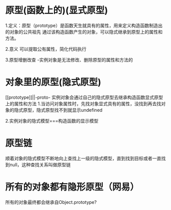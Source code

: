 # 原型(函数上的)(显式原型)
1.定义：原型（prototype）是函数天生就具有的属性，用来定义构造函数制造出的对象的公共祖先
通过该构造函数产生的对象，可以隐式继承到原型上的属性和方法。

2.意义
可以提取公有属性，简化代码执行

3.原型增删改查
-实例对象是无法修改、删除原型的属性和方法的

# 对象里的原型(隐式原型)
[[prototype]]||-proto-
实例对象会通过自己的隐式原型去继承构造函数显式原型上的属性和方法
1.当访问对象属性时，先找对象显式具有的属性，没找到再去找对象的隐式原型，隐式原型找不到就显示undefined

2.实例对象的隐式模型===构造函数的显示模型

# 原型链
顺着对象的隐式模型不断地向上查找上一级的隐式模型，直到找到目标或者一直找到null，这种查找关系叫做原型链

# 所有的对象都有隐形原型（网易）
所有的对象最终都会继承自Object.prototype? 

